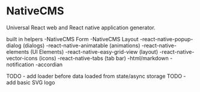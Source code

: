 # NativeCMS
Universal React web and React native application generator.

built in helpers
-NativeCMS Form
-NativeCMS Layout
-react-native-popup-dialog (dialogs)
-react-native-animatable (animations)
-react-native-elements (UI Elements)
-react-native-easy-grid-view (layout)
-react-native-vector-icons (icons)
-react-native-tabs (tab bar)
-html/markdown
-notification
-accordian

TODO - add loader before data loaded from state/async storage
TODO - add basic SVG logo